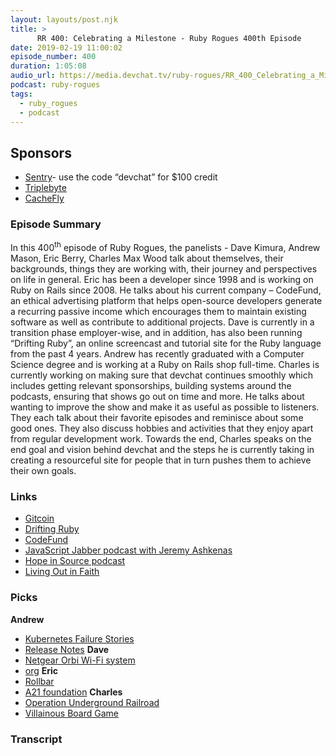 ```yaml
---
layout: layouts/post.njk
title: >
      RR 400: Celebrating a Milestone - Ruby Rogues 400th Episode
date: 2019-02-19 11:00:02
episode_number: 400
duration: 1:05:08
audio_url: https://media.devchat.tv/ruby-rogues/RR_400_Celebrating_a_Milestone_Ruby_Rogues_400th_Episode.mp3
podcast: ruby-rogues
tags: 
  - ruby_rogues
  - podcast
---
```


## **Sponsors**

- [Sentry](https://sentry.io/)- use the code “devchat” for $100 credit
- [Triplebyte](https://triplebyte.com/rogues)
- [CacheFly](https://www.cachefly.com/)
&nbsp;
### **Episode Summary&nbsp;&nbsp;** 
In this 400<sup>th</sup> episode of Ruby Rogues, the panelists - Dave Kimura, Andrew Mason, Eric Berry, Charles Max Wood talk about themselves, their backgrounds, things they are working with, their journey and perspectives on life in general. Eric has been a developer since 1998 and is working on Ruby on Rails since 2008. He talks about his current company – CodeFund, an ethical advertising platform that helps open-source developers generate a recurring passive income which encourages them to maintain existing software as well as contribute to additional projects. Dave is currently in a transition phase employer-wise, and in addition, has also been running “Drifting Ruby”, an online screencast and tutorial site for the Ruby language from the past 4 years. Andrew has recently graduated with a Computer Science degree and is working at a Ruby on Rails shop full-time. Charles is currently working on making sure that devchat continues smoothly which includes getting relevant sponsorships, building systems around the podcasts, ensuring that shows go out on time and more. He talks about wanting to improve the show and make it as useful as possible to listeners. They each talk about their favorite episodes and reminisce about some good ones. They also discuss hobbies and activities that they enjoy apart from regular development work. Towards the end, Charles speaks on the end goal and vision behind devchat and the steps he is currently taking in creating a resourceful site for people that in turn pushes them to achieve their own goals.
### **Links**

- [Gitcoin](https://gitcoin.co/)
- [Drifting Ruby](https://www.driftingruby.com/)
- [CodeFund](https://codefund.app/)
- [JavaScript Jabber podcast with Jeremy Ashkenas](https://devchat.tv/js-jabber/004-jsj-backbone-js-with-jeremy-ashkenas/)
- [Hope in Source podcast](https://hopeinsource.com/)
- [Living Out in Faith](https://www.henryzoo.com/living-out-in-faith/)
**&nbsp;**
### **Picks**
 **Andrew**
- [Kubernetes Failure Stories](https://github.com/hjacobs/kubernetes-failure-stories)
- [Release Notes](https://github.com/dvmonroe/release-notes)
**Dave**
- [Netgear Orbi Wi-Fi system](https://www.costco.com/NETGEAR-Orbi-AC3000-Tri-band-Wi-Fi-System.product.100318832.html)
- [org](https://marriagehelp.org)
**Eric**
- [Rollbar](https://rollbar.com/)
- [A21 foundation](https://www.a21.org/index.php?site=true)
**Charles**
- [Operation Underground Railroad](https://ourrescue.org/)
- [Villainous Board Game](https://boardgamegeek.com/boardgame/256382/villainous)


### Transcript



